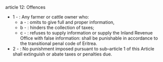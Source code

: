 article 12: Offences

<ul>
			<li>1 - : Any farmer or cattle owner who:<ul>
						<li>a - : omits to give full and proper information, <ul>
						</ul></li>						<li>b - : hinders the collection of taxes; <ul>
						</ul></li>						<li>c - : refuses to supply information or supply the Inland Revenue Office with false information: shall be punishable in accordance to the transitional penal code of Eritrea. <ul>
						</ul></li>			</ul></li>			<li>2 - : No punishment imposed pursuant to sub–article 1 of this Article shall extinguish or abate taxes or penalties due. <ul>
			</ul></li></ul>
